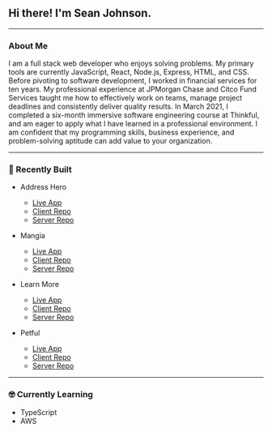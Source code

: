 ## Hi there! I'm Sean Johnson.

---

### About Me

I am a full stack web developer who enjoys solving problems. My primary tools are currently JavaScript, React, Node.js, Express, HTML, and CSS. Before pivoting to software development, I worked in financial services for ten years. My professional experience at JPMorgan Chase and Citco Fund Services taught me how to effectively work on teams, manage project deadlines and consistently deliver quality results. In March 2021, I completed a six-month immersive software engineering course at Thinkful, and am eager to apply what I have learned in a professional environment. I am confident that my programming skills, business experience, and problem-solving aptitude can add value to your organization. 

---

### :hammer: Recently Built

- Address Hero  
  - [Live App](https://addresshero-client.vercel.app)  
  - [Client Repo](https://github.com/sean21johnson/AddressHero-Client)  
  - [Server Repo](https://github.com/sean21johnson/AddressHero-Server)  

- Mangia     
  - [Live App](https://mangia-client.vercel.app/)    
  - [Client Repo](https://github.com/sean21johnson/mangia-client)   
  - [Server Repo](https://github.com/sean21johnson/mangia-server)    

- Learn More    
  - [Live App](https://spaced-repetition-client-one.vercel.app/register)    
  - [Client Repo](https://github.com/sean21johnson/spacedRep-client)   
  - [Server Repo](https://github.com/sean21johnson/spacedRep-server)    

- Petful  
  - [Live App](https://petful-client-nu-taupe.vercel.app/)    
  - [Client Repo](https://github.com/sean21johnson/petful-client)   
  - [Server Repo](https://github.com/sean21johnson/petful-server)    

---

### :nerd_face: Currently Learning

- TypeScript
- AWS
